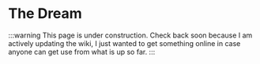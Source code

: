 # The Dream

:::warning
This page is under construction. Check back soon because I am actively updating the wiki, I just wanted to get something online in case anyone can get use from what is up so far.
:::
